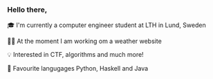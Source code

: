 ### Hello there, 
🎓 I'm currently a computer engineer student at LTH in Lund, Sweden

👨‍💻 At the moment I am working om a weather website 

💡 Interested in CTF, algorithms and much more! 

🤟 Favourite langugages Python, Haskell and Java

<!--
**GitThisJoel/GitThisJoel** is a ✨ _special_ ✨ repository because its `README.md` (this file) appears on your GitHub profile.

Here are some ideas to get you started:

- 🔭 I’m currently working on ...
- 🌱 I’m currently learning ...
- 👯 I’m looking to collaborate on ...
- 🤔 I’m looking for help with ...
- 💬 Ask me about ...
- 📫 How to reach me: ...
- 😄 Pronouns: ...
- ⚡ Fun fact: ...
-->
